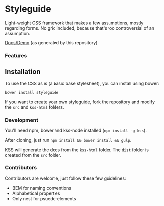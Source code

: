 # Styleguide

Light-weight CSS framework that makes a few assumptions, mostly regarding forms. No grid included, because that's too controversial of an assumption.

[Docs/Demo](http://www.tylerchilds.com/styleguide/docs/) (as generated by this repository)

### Features

## Installation

To use the CSS as is (a basic base stylesheet), you can install using bower:

```
bower install styleguide
```

If you want to create your own styleguide, fork the repository and modify the `src` and `kss-html` folders.

### Development

You'll need npm, bower and kss-node installed (`npm install -g kss`).

After cloning, just run `npm install && bower install && gulp`.

KSS will generate the docs from the `kss-html` folder. The `dist` folder is created from  the `src` folder.

### Contributors

Contributors are welcome, just follow these few guidelines:

* BEM for naming conventions
* Alphabetical properties
* Only nest for psuedo-elements
